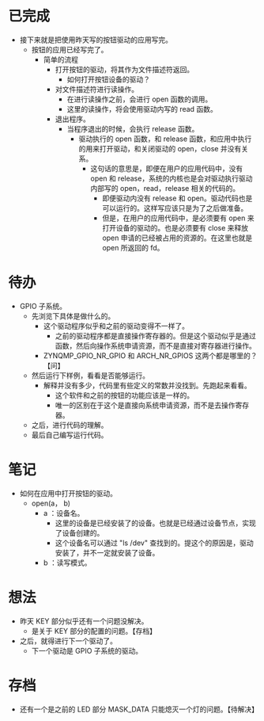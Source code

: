# 已完成
- 接下来就是把使用昨天写的按钮驱动的应用写完。
	- 按钮的应用已经写完了。
		- 简单的流程
			- 打开按钮的驱动，将其作为文件描述符返回。
				- 如何打开按钮设备的驱动？
			- 对文件描述符进行读操作。
				- 在进行读操作之前，会进行 open 函数的调用。
				- 这里的读操作，将会使用驱动内写的 read 函数。
			- 退出程序。
				- 当程序退出的时候，会执行 release 函数。
					- 驱动执行的 open 函数，和 release 函数，和应用中执行的用来打开驱动，和关闭驱动的 open，close 并没有关系。
						- 这句话的意思是，即便在用户的应用代码中，没有 open 和 release，系统的内核也是会对驱动执行驱动内部写的 open，read，release 相关的代码的。
							- 即便驱动内没有 release 和 open。驱动代码也是可以运行的。这样写应该只是为了之后做准备。
							- 但是，在用户的应用代码中，是必须要有 open 来打开设备的驱动的。也是必须要有 close 来释放 open 申请的已经被占用的资源的。在这里也就是 open 所返回的 fd。
# 待办
- GPIO 子系统。
	- 先浏览下具体是做什么的。
		- 这个驱动程序似乎和之前的驱动变得不一样了。
			- 之前的驱动程序都是直接操作寄存器的。但是这个驱动似乎是通过函数，然后向操作系统申请资源，而不是直接对寄存器进行操作。
		- ZYNQMP_GPIO_NR_GPIO 和 ARCH_NR_GPIOS 这两个都是哪里的？【问】
	- 然后运行下样例，看看是否能够运行。
		- 解释并没有多少，代码里有些定义的常数并没找到。先跑起来看看。
			- 这个软件和之前的按钮的功能应该是一样的。
			- 唯一的区别在于这个是直接向系统申请资源，而不是去操作寄存器。
	- 之后，进行代码的理解。
	- 最后自己编写运行代码。

# 笔记
- 如何在应用中打开按钮的驱动。
	- open(a， b)
		- a ：设备名。
			- 这里的设备是已经安装了的设备。也就是已经通过设备节点，实现了设备创建的。
			- 这个设备名可以通过 "ls /dev" 查找到的。提这个的原因是，驱动安装了，并不一定就安装了设备。
		- b ：读写模式。

# 想法
- 昨天 KEY 部分似乎还有一个问题没解决。
	- 是关于 KEY 部分的配置的问题。【存档】
- 之后，就得进行下一个驱动了。
	- 下一个驱动是 GPIO 子系统的驱动。

# 存档
- 还有一个是之前的 LED 部分 MASK_DATA 只能熄灭一个灯的问题。【待解决】